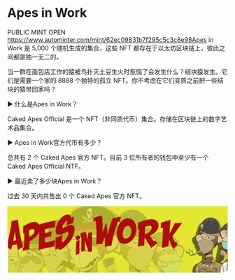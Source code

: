 # Apes in Work

PUBLIC MINT OPEN https://www.autominter.com/mint/62ec09831b7f295c5c3c8e98Apes in Work 是 5,000 个随机生成的集合，这些 NFT 都存在于以太坊区块链上，彼此之间都是独一无二的。

当一群在面包店工作的猿被鸟扑灭土豆生火时惹恼了会发生什么？结块猿发生。它们是需要一个家的 8888 个独特的孤立 NFT。你不考虑在它们变质之前把一些结块的猿带回家吗？

▶ 什么是Apes in Work？

Caked Apes Official 是一个 NFT（非同质代币）集合。存储在区块链上的数字艺术品集合。

▶ Apes in Work官方代币有多少？

总共有 2 个 Caked Apes 官方 NFT。目前 3 位所有者的钱包中至少有一个 Caked Apes Official NTF。

▶ 最近卖了多少块Apes in Work？

过去 30 天内共售出 0 个 Caked Apes 官方 NFT。

![微信截图_20220823101735](微信截图_20220823101735.png)




